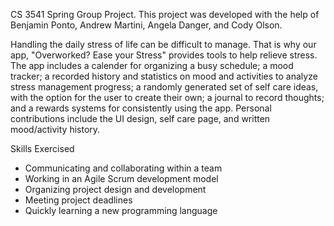CS 3541 Spring Group Project. This project was developed with the help of Benjamin Ponto, Andrew Martini, Angela Danger, and Cody Olson.


Handling the daily stress of life can be difficult to manage. That is why our app, "Overworked? Ease your Stress" provides tools to help relieve stress. The app includes a calender for organizing a busy schedule; a mood tracker; a recorded history and statistics on mood and activities to analyze stress management progress; a randomly generated set of self care ideas, with the option for the user to create their own; a journal to record thoughts; and a rewards systems for consistently using the app. Personal contributions include the UI design, self care page, and written mood/activity history.


Skills Exercised
- Communicating and collaborating within a team
- Working in an Agile Scrum development model
- Organizing project design and development
- Meeting project deadlines
- Quickly learning a new programming language
